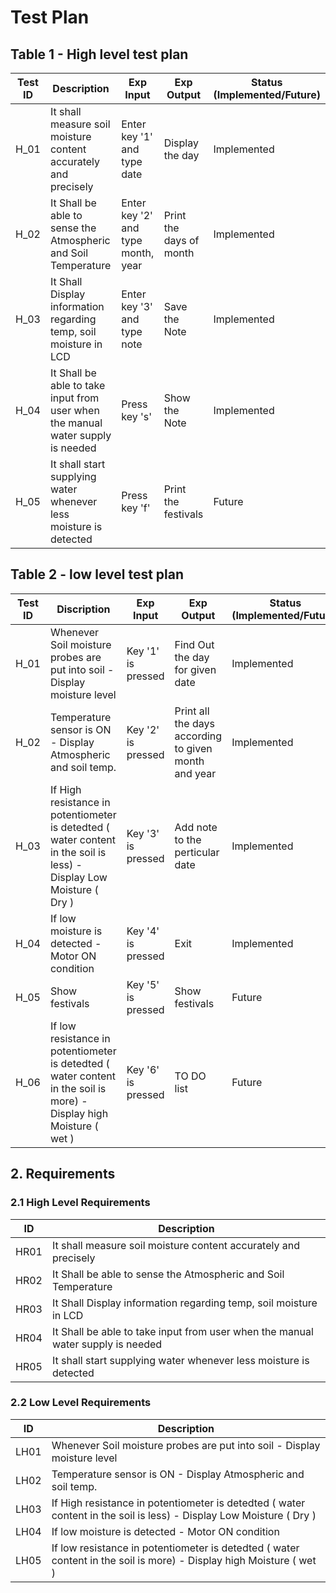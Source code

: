# Test Plan
## Table 1 - High level test plan
| Test ID | Description | Exp Input | Exp Output | Status (Implemented/Future) |
| --- | --- | --- | --- | --- |
| H_01 | It shall measure soil moisture content accurately and precisely | Enter key '1' and type date | Display the day | Implemented |
| H_02 | It Shall be able to sense the Atmospheric and Soil Temperature | Enter key '2' and type month, year | Print the days of month | Implemented |
| H_03 |It Shall Display information regarding temp, soil moisture in LCD |  Enter key '3' and type note | Save the Note | Implemented |
| H_04 |It Shall be able to take input from user when the manual water supply is needed | Press key 's'  | Show the Note | Implemented |
| H_05 | It shall start supplying water whenever less moisture is detected | Press key 'f' | Print the festivals | Future |

## Table 2 - low level test plan
| Test ID | Discription | Exp Input | Exp Output | Status (Implemented/Future) |
| --- | --- | --- | --- | --- |
| H_01 | Whenever Soil moisture probes are put into soil -  Display moisture level | Key '1' is pressed  | Find Out the day for given date | Implemented |
| H_02 | Temperature sensor is ON - Display Atmospheric and soil temp. | Key '2' is pressed  | Print all the days according to given month and year | Implemented |
| H_03 |If High resistance in potentiometer is detedted ( water content in the soil is less) -  Display Low Moisture ( Dry )  | Key '3' is pressed  | Add note to the perticular date | Implemented |
| H_04 | If low moisture is detected - Motor ON condition  | Key '4' is pressed  | Exit | Implemented |
| H_05 | Show festivals | Key '5' is pressed  | Show festivals | Future |
| H_06 | If low resistance in potentiometer is detedted  ( water content in the soil is more) - Display high Moisture ( wet ) | Key '6' is pressed  | TO DO list | Future |


## 2. Requirements

### 2.1 High Level Requirements 

|ID|	Description|
| --- | --- |
|HR01	|It shall measure soil moisture content accurately and precisely|
|HR02	|It Shall be able to sense the Atmospheric and Soil Temperature|
|HR03	|It Shall Display information regarding temp, soil moisture in LCD|
|HR04	|It Shall be able to take input from user when the manual water supply is needed|
|HR05   | It shall start supplying water whenever less moisture is detected| 
	
### 2.2 Low Level Requirements

|ID |           Description |        
| --- | --- | 
|LH01	| Whenever Soil moisture probes are put into soil -  Display moisture level |
|LH02	| Temperature sensor is ON - Display Atmospheric and soil temp.  |
|LH03 |If High resistance in potentiometer is detedted ( water content in the soil is less) -  Display Low Moisture ( Dry ) |
|LH04| If low moisture is detected - Motor ON condition |
|LH05 |If low resistance in potentiometer is detedted  ( water content in the soil is more) - Display high Moisture ( wet )  |
